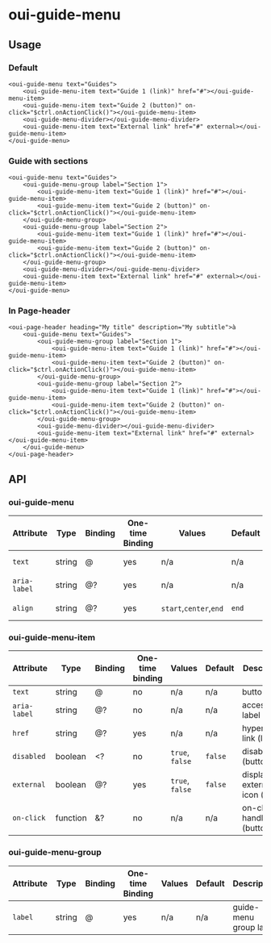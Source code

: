 # oui-guide-menu

<component-status cx-design="complete" ux="rc"></component-status>

## Usage

### Default

```html:preview
<oui-guide-menu text="Guides">
    <oui-guide-menu-item text="Guide 1 (link)" href="#"></oui-guide-menu-item>
    <oui-guide-menu-item text="Guide 2 (button)" on-click="$ctrl.onActionClick()"></oui-guide-menu-item>
    <oui-guide-menu-divider></oui-guide-menu-divider>
    <oui-guide-menu-item text="External link" href="#" external></oui-guide-menu-item>
</oui-guide-menu>
```

### Guide with sections

```html:preview
<oui-guide-menu text="Guides">
    <oui-guide-menu-group label="Section 1">
        <oui-guide-menu-item text="Guide 1 (link)" href="#"></oui-guide-menu-item>
        <oui-guide-menu-item text="Guide 2 (button)" on-click="$ctrl.onActionClick()"></oui-guide-menu-item>
    </oui-guide-menu-group>
    <oui-guide-menu-group label="Section 2">
        <oui-guide-menu-item text="Guide 1 (link)" href="#"></oui-guide-menu-item>
        <oui-guide-menu-item text="Guide 2 (button)" on-click="$ctrl.onActionClick()"></oui-guide-menu-item>
    </oui-guide-menu-group>
    <oui-guide-menu-divider></oui-guide-menu-divider>
    <oui-guide-menu-item text="External link" href="#" external></oui-guide-menu-item>
</oui-guide-menu>
```

### In Page-header

```html:preview
<oui-page-header heading="My title" description="My subtitle">à
    <oui-guide-menu text="Guides">
        <oui-guide-menu-group label="Section 1">
            <oui-guide-menu-item text="Guide 1 (link)" href="#"></oui-guide-menu-item>
            <oui-guide-menu-item text="Guide 2 (button)" on-click="$ctrl.onActionClick()"></oui-guide-menu-item>
        </oui-guide-menu-group>
        <oui-guide-menu-group label="Section 2">
            <oui-guide-menu-item text="Guide 1 (link)" href="#"></oui-guide-menu-item>
            <oui-guide-menu-item text="Guide 2 (button)" on-click="$ctrl.onActionClick()"></oui-guide-menu-item>
        </oui-guide-menu-group>
        <oui-guide-menu-divider></oui-guide-menu-divider>
        <oui-guide-menu-item text="External link" href="#" external></oui-guide-menu-item>
    </oui-guide-menu>
</oui-page-header>
```

## API

### oui-guide-menu

| Attribute     | Type      | Binding   | One-time Binding  | Values                    | Default   | Description
| ----          | ----      | ----      | ----              | ----                      | ----      | ----
| `text`        | string    | @         | yes               | n/a                       | n/a       | button guide text
| `aria-label`  | string    | @?        | yes               | n/a                       | n/a       | accessibility label
| `align`       | string    | @?        | yes               | `start`,`center`,`end`    | `end`     | menu alignment

### oui-guide-menu-item

| Attribute     | Type      | Binding   | One-time binding  | Values                    | Default   | Description
| ----          | ----      | ----      | ----              | ----                      | ----      | ----
| `text`        | string    | @         | no                | n/a                       | n/a       | button label
| `aria-label`  | string    | @?        | no                | n/a                       | n/a       | accessibility label
| `href`        | string    | @?        | yes               | n/a                       | n/a       | hypertext link (link)
| `disabled`    | boolean   | <?        | no                | `true`, `false`           | `false`   | disable (button)
| `external`    | boolean   | @?        | yes               | `true`, `false`           | `false`   | display external icon (link)
| `on-click`    | function  | &?        | no                | n/a                       | n/a       | on-click handler (button)

### oui-guide-menu-group

| Attribute     | Type      | Binding   | One-time Binding  | Values                    | Default   | Description
| ----          | ----      | ----      | ----              | ----                      | ----      | ----
| `label`       | string    | @         | yes               | n/a                       | n/a       | guide-menu group label
